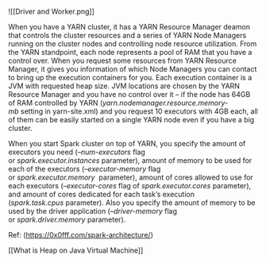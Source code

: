 ![[Driver and Worker.png]]

When you have a YARN cluster, it has a YARN Resource Manager deamon that controls the cluster resources and a series of YARN Node Managers running on the cluster nodes and controlling node resource utilization. From the YARN standpoint, each node represents a pool of RAM that you have a control over. When you request some resources from YARN Resource Manager, it gives you information of which Node Managers you can contact to bring up the execution containers for you. Each execution container is a JVM with requested heap size. JVM locations are chosen by the YARN Resource Manager and you have no control over it – if the node has 64GB of RAM controlled by YARN (_yarn.nodemanager.resource.memory-mb_ setting in yarn-site.xml) and you request 10 executors with 4GB each, all of them can be easily started on a single YARN node even if you have a big cluster.

When you start Spark cluster on top of YARN, you specify the amount of executors you need (_–num-executors_ flag or _spark.executor.instances_ parameter), amount of memory to be used for each of the executors (_–executor-memory_ flag or _spark.executor.memory_  parameter), amount of cores allowed to use for each executors (_–executor-cores_ flag of _spark.executor.cores_ parameter), and amount of cores dedicated for each task’s execution (_spark.task.cpus_ parameter). Also you specify the amount of memory to be used by the driver application (_–driver-memory_ flag or _spark.driver.memory_ parameter).

Ref: (https://0x0fff.com/spark-architecture/)


[[What is Heap on Java Virtual Machine]]



